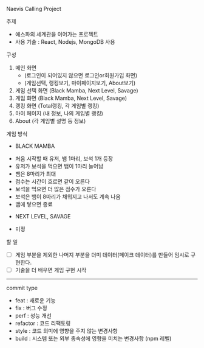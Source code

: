 Naevis Calling Project

주제

- 에스파의 세계관을 이어가는 프로젝트
- 사용 기술 : React, Nodejs, MongoDB 사용

구성

1. 메인 화면
   - (로그인이 되어있지 않으면 로그인or회원가입 화면)
   - (게임선택, 랭킹보기, 마이페이지보기, About보기)
2. 게임 선택 화면 (Black Mamba, Next Level, Savage)
3. 게임 화면 (Black Mamba, Next Level, Savage)
4. 랭킹 화면 (Total랭킹, 각 게임별 랭킹)
5. 마이 페이지 (내 정보, 나의 게임별 랭킹)
6. About (각 게임별 설명 등 정보)

게임 방식

- BLACK MAMBA

* 처음 시작할 때 유저, 뱀 1마리, 보석 1개 등장
* 유저가 보석을 먹으면 뱀이 1마리 늘어남
* 뱀은 8마리가 최대
* 점수는 시간이 흐르면 같이 오른다
* 보석을 먹으면 더 많은 점수가 오른다
* 보석은 뱀이 8마리가 채워지고 나서도 계속 나옴
* 뱀에 닿으면 종료

- NEXT LEVEL, SAVAGE

* 미정

할 일

- [ ] 게임 부분을 제외한 나머지 부분을 더미 데이터(페이크 데이터)를 만들어 임시로 구현한다.
- [ ] 기술을 더 배우면 게임 구현 시작

---

commit type

- feat : 새로운 기능
- fix : 버그 수정
- perf : 성능 개선
- refactor : 코드 리팩토링
- style : 코드 의미에 영향을 주지 않는 변경사항
- build : 시스템 또는 외부 종속성에 영향을 미치는 변경사항 (npm 레벨)
